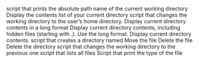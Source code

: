  script that prints the absolute path name of the current working directory
Display the contents list of your current directory
script that changes the working directory to the user’s home directory.
Display current directory contents in a long format
Display current directory contents, including hidden files (starting with .). Use the long format.
Display current directory contents.
script that creates a directory named
Move the file
Delete the file
Delete the directory
script that changes the working directory to the previous one
script that lists all files
Script that print the type of the file
